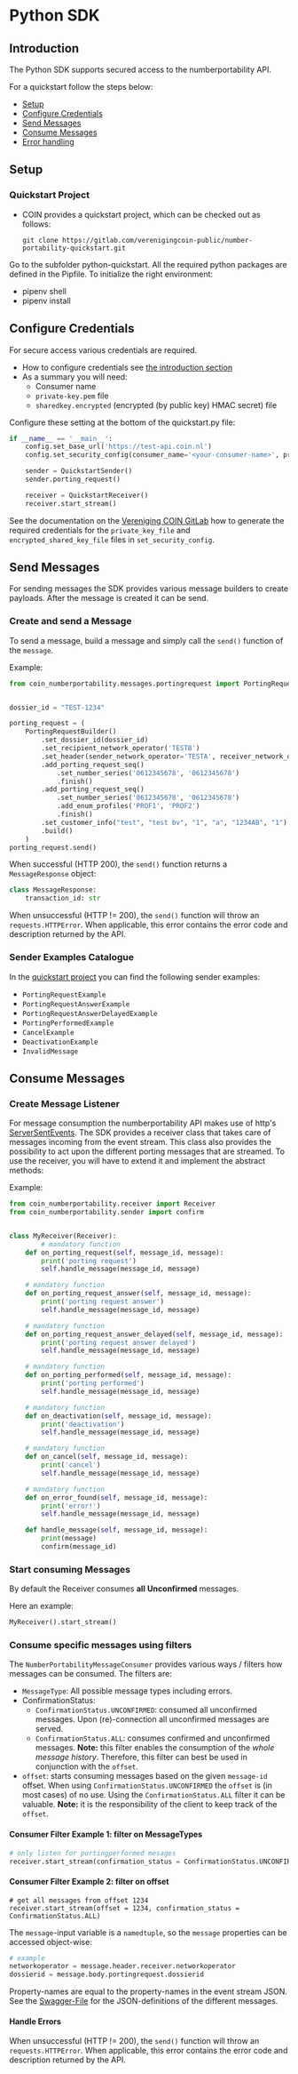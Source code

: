 # Python SDK
## Introduction
The Python SDK supports secured access to the numberportability API.

For a quickstart follow the steps below:
* [Setup](#setup)
* [Configure Credentials](#cred)
* [Send Messages](#sendm)
* [Consume Messages](#consumption)
* [Error handling](#errorhandling)

## <a name="setup"></a>Setup
### Quickstart Project
- COIN provides a quickstart project, which can be checked out as follows:

    `git clone https://gitlab.com/verenigingcoin-public/number-portability-quickstart.git`

Go to the subfolder python-quickstart. All the required python packages are defined in the Pipfile. To initialize the right environment:
- pipenv shell
- pipenv install

## <a name="cred"></a>Configure Credentials
For secure access various credentials are required. 
- How to configure credentials see [the introduction section](../README.md)
- As a summary you will need:
    - Consumer name 
    - `private-key.pem` file
    - `sharedkey.encrypted` (encrypted (by public key) HMAC secret)  file

Configure these setting at the bottom of the quickstart.py file: 
  
```python
if __name__ == '__main__':
    config.set_base_url('https://test-api.coin.nl')
    config.set_security_config(consumer_name='<your-consumer-name>', private_key_file='<path-to/private-key.pem>', encrypted_shared_key_file='<path-to/sharedkey.encrypted>')

    sender = QuickstartSender()
    sender.porting_request()

    receiver = QuickstartReceiver()
    receiver.start_stream()
```
See the documentation on the [Vereniging COIN GitLab](https://gitlab.com/verenigingcoin-public/number-portability-sdk) how to generate the required credentials for the `private_key_file` and `encrypted_shared_key_file` files in `set_security_config`.

## <a name="sendm"></a>Send Messages
For sending messages the SDK provides various message builders to create payloads. After the message is created it can be send.

### <a name="senderex"></a>Create and send a Message
To send a message, build a message and simply call the `send()` function of the `message`.

Example:
```python
from coin_numberportability.messages.portingrequest import PortingRequestBuilder


dossier_id = "TEST-1234"

porting_request = (
	PortingRequestBuilder()
		.set_dossier_id(dossier_id)
		.set_recipient_network_operator('TESTB')
		.set_header(sender_network_operator='TESTA', receiver_network_operator='TESTB')
		.add_porting_request_seq()
			.set_number_series('0612345678', '0612345678')
			.finish()
		.add_porting_request_seq()
			.set_number_series('0612345678', '0612345678')
			.add_enum_profiles('PROF1', 'PROF2')
			.finish()
		.set_customer_info("test", "test bv", "1", "a", "1234AB", "1")
		.build()
	)
porting_request.send()
```

When successful (HTTP 200), the `send()` function returns a `MessageResponse` object:
```python
class MessageResponse:
    transaction_id: str
``` 
When unsuccessful (HTTP != 200), the `send()` function will throw an `requests.HTTPError`.
When applicable, this error contains the error code and description returned by the API.

### <a name="senderexcat"></a>Sender Examples Catalogue
In the [quickstart project](`https://gitlab.com/verenigingcoin-public/number-portability-quickstart/tree/master/python-quickstart`) you can find the following sender examples: 
- `PortingRequestExample`
- `PortingRequestAnswerExample`
- `PortingRequestAnswerDelayedExample`
- `PortingPerformedExample`
- `CancelExample`
- `DeactivationExample`
- `InvalidMessage`

## <a name="consumption"></a>Consume Messages
### <a name="listener"></a>Create Message Listener
For message consumption the numberportability API makes use of http's [ServerSentEvents](https://en.wikipedia.org/wiki/Server-sent_events).
The SDK provides a receiver class that takes care of messages incoming from the event stream. This class also provides the possibility to act upon the different porting messages that are streamed.
To use the receiver, you will have to extend it and implement the abstract methods:

Example:
```python
from coin_numberportability.receiver import Receiver
from coin_numberportability.sender import confirm


class MyReceiver(Receiver):
	    # mandatory function
    def on_porting_request(self, message_id, message):
        print('porting request')
        self.handle_message(message_id, message)

    # mandatory function
    def on_porting_request_answer(self, message_id, message):
        print('porting request answer')
        self.handle_message(message_id, message)

    # mandatory function
    def on_porting_request_answer_delayed(self, message_id, message):
        print('porting request answer delayed')
        self.handle_message(message_id, message)

    # mandatory function
    def on_porting_performed(self, message_id, message):
        print('porting performed')
        self.handle_message(message_id, message)

    # mandatory function
    def on_deactivation(self, message_id, message):
        print('deactivation')
        self.handle_message(message_id, message)

    # mandatory function
    def on_cancel(self, message_id, message):
        print('cancel')
        self.handle_message(message_id, message)

    # mandatory function
    def on_error_found(self, message_id, message):
        print('error!')
        self.handle_message(message_id, message)

    def handle_message(self, message_id, message):
        print(message)
        confirm(message_id)
```

### <a name="consumer"></a>Start consuming Messages 

By default the Receiver consumes <strong>all</strong> <strong>Unconfirmed</strong> messages. 

Here an example:
```python
MyReceiver().start_stream()
```

### <a name="filter"></a>Consume specific messages using filters

The `NumberPortabilityMessageConsumer` provides various ways / filters how messages can be consumed. The filters are:
- `MessageType`: All possible message types including errors.
- ConfirmationStatus: 
    - `ConfirmationStatus.UNCONFIRMED`: consumed all unconfirmed messages. Upon (re)-connection all unconfirmed messages are served.
    - `ConfirmationStatus.ALL`: consumes confirmed and unconfirmed messages. <strong>Note:</strong> this filter enables the consumption of the *whole message history*. Therefore, this filter can best be used in conjunction with the `offset`. 
- `offset`: starts consuming messages based on the given `message-id` offset. When using `ConfirmationStatus.UNCONFIRMED` the `offset` is (in most cases) of no use. Using the `ConfirmationStatus.ALL` filter it can be valuable. <strong>Note:</strong> it is the responsibility of the client to keep track of the `offset`.

#### <a name="ex1"></a>Consumer Filter Example 1: filter on MessageTypes
```python
# only listen for portingperformed mesages
receiver.start_stream(confirmation_status = ConfirmationStatus.UNCONFIRMED, message_types = [MessageType.PORTING_PERFORMED_V1]) 
```

#### <a name="ex2"></a>Consumer Filter Example 2: filter on offset
```
# get all messages from offset 1234
receiver.start_stream(offset = 1234, confirmation_status = ConfirmationStatus.ALL) 
```
The `message`-input variable is a `namedtuple`, so the `message` properties can be accessed object-wise:
```python
# example
networkoperator = message.header.receiver.networkoperator
dossierid = message.body.portingrequest.dossierid
``` 
Property-names are equal to the property-names in the event stream JSON.
See the [Swagger-File](https://test-api.coin.nl/docs/number-portability/v1/swagger.json) for the JSON-definitions of the different messages. 


#### <a name="errorhandling"></a>Handle Errors
When unsuccessful (HTTP != 200), the `send()` function will throw an `requests.HTTPError`.
When applicable, this error contains the error code and description returned by the API.


